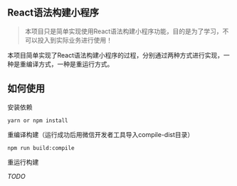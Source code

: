 ## React语法构建小程序
> 本项目只是简单实现使用React语法构建小程序功能，目的是为了学习，不可以投入到实际业务进行使用！

本项目简单实现了React语法构建小程序的过程，分别通过两种方式进行实现，一种是重编译方式，一种是重运行方式。

## 如何使用
安装依赖

```
yarn or npm install
```

重编译构建（运行成功后用微信开发者工具导入compile-dist目录）

```
npm run build:compile
```


重运行构建

*TODO*